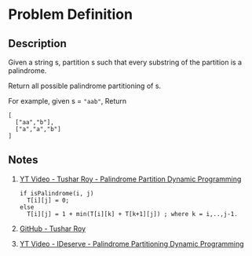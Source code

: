 # Problem Definition

## Description

Given a string s, partition s such that every substring of the partition is a palindrome.

Return all possible palindrome partitioning of s.

For example, given s = `"aab"`,
Return

```text
[
  ["aa","b"],
  ["a","a","b"]
]
```

## Notes

1. [YT Video - Tushar Roy - Palindrome Partition Dynamic Programming](https://www.youtube.com/watch?v=lDYIvtBVmgo)

    ```text
    if isPalindrome(i, j)
      T[i][j] = 0;
    else
      T[i][j] = 1 + min(T[i][k] + T[k+1][j]) ; where k = i,..,j-1.
    ```

1. [GitHub - Tushar Roy](https://github.com/mission-peace/interview/blob/master/src/com/interview/dynamic/PalindromePartition.java)
1. [YT Video - IDeserve - Palindrome Partitioning Dynamic Programming](https://www.youtube.com/watch?v=WPr1jDh3bUQ)